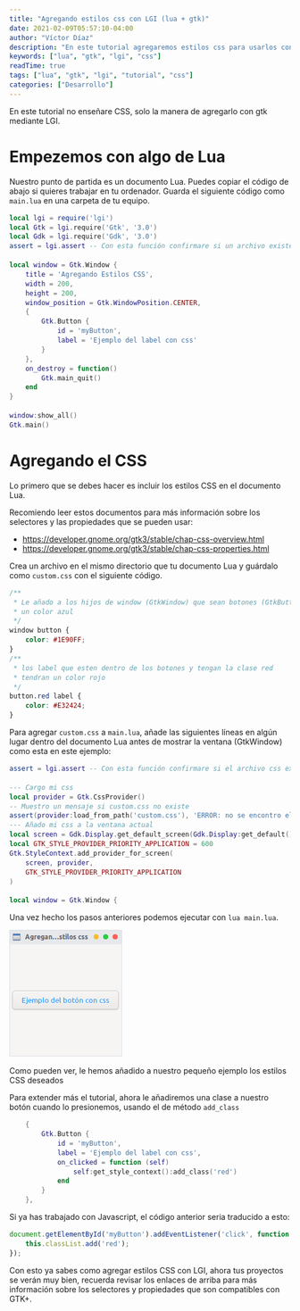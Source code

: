 ```yaml
---
title: "Agregando estilos css con LGI (lua + gtk)"
date: 2021-02-09T05:57:10-04:00
author: "Víctor Díaz"
description: "En este tutorial agregaremos estilos css para usarlos con los widgets de gtk+"
keywords: ["lua", "gtk", "lgi", "css"]
readTime: true
tags: ["lua", "gtk", "lgi", "tutorial", "css"]
categories: ["Desarrollo"]
---
```


En este tutorial no enseñare CSS, solo la manera de agregarlo con gtk mediante LGI.

# Empezemos con algo de Lua

Nuestro punto de partida es un documento Lua. Puedes copiar el código de abajo
si quieres trabajar en tu ordenador. Guarda el siguiente código como `main.lua`
en una carpeta de tu equipo.

```lua {hl_lines=[4]}
local lgi = require('lgi')
local Gtk = lgi.require('Gtk', '3.0')
local Gdk = lgi.require('Gdk', '3.0')
assert = lgi.assert -- Con esta función confirmare si un archivo existe (en este caso custom.css)

local window = Gtk.Window {
	title = 'Agregando Estilos CSS',
	width = 200,
	height = 200,
	window_position = Gtk.WindowPosition.CENTER,
	{
		Gtk.Button {
			id = 'myButton',
			label = 'Ejemplo del label con css'
		}
	},
	on_destroy = function()
		Gtk.main_quit()
	end
}

window:show_all()
Gtk.main()
```

# Agregando el CSS

Lo primero que se debes hacer es incluir los estilos CSS en el documento Lua.

Recomiendo leer estos documentos para más información sobre los selectores y
las propiedades que se pueden usar:

- https://developer.gnome.org/gtk3/stable/chap-css-overview.html
- https://developer.gnome.org/gtk3/stable/chap-css-properties.html

Crea un archivo en el mismo directorio que tu documento Lua y guárdalo como `custom.css`
con el siguiente código.

```css
/**
 * Le añado a los hijos de window (GtkWindow) que sean botones (GtkButton)
 * un color azul
 */
window button {
	color: #1E90FF;
}
/**
 * los label que esten dentro de los botones y tengan la clase red
 * tendran un color rojo
 */
button.red label {
	color: #E32424;
}
```

Para agregar `custom.css` a `main.lua`, añade las siguientes líneas en algún lugar
dentro del documento Lua antes de mostrar la ventana (GtkWindow) como esta en este ejemplo:

```lua {hl_lines=[6,"3-13"],linenostart=4}
assert = lgi.assert -- Con esta función confirmare si el archivo css existe

--- Cargo mi css
local provider = Gtk.CssProvider()
-- Muestro un mensaje si custom.css no existe
assert(provider:load_from_path('custom.css'), 'ERROR: no se encontro el custom.css')
--- Añado mi css a la ventana actual
local screen = Gdk.Display.get_default_screen(Gdk.Display:get_default())
local GTK_STYLE_PROVIDER_PRIORITY_APPLICATION = 600
Gtk.StyleContext.add_provider_for_screen(
	screen, provider,
	GTK_STYLE_PROVIDER_PRIORITY_APPLICATION
)

local window = Gtk.Window {
```

Una vez hecho los pasos anteriores podemos ejecutar con `lua main.lua`.

![main.lua](/images/post/estilos-para-gtk3-con-lua-css/screen1.png)

Como pueden ver, le hemos añadido a nuestro pequeño ejemplo los estilos CSS deseados

Para extender más el tutorial, ahora le añadiremos una clase a nuestro botón
cuando lo presionemos, usando el de método `add_class`

```lua {hl_lines=[29,"5-7"],linenostart=25}
	{
		Gtk.Button {
			id = 'myButton',
			label = 'Ejemplo del label con css',
			on_clicked = function (self)
				self:get_style_context():add_class('red')
			end
		}
	},
```

Si ya has trabajado con Javascript, el código anterior seria traducido a esto:

```javascript
document.getElementById('myButton').addEventListener('click', function () {
	this.classList.add('red');
});
```

Con esto ya sabes como agregar estilos CSS con LGI, ahora tus proyectos se verán muy bien,
recuerda revisar los enlaces de arriba para más información sobre los selectores y propiedades que son compatibles con GTK+.
